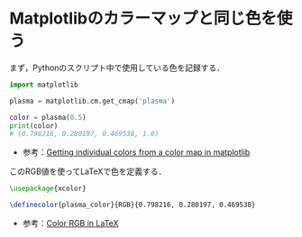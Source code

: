 # Matplotlibのカラーマップと同じ色を使う

まず，Pythonのスクリプト中で使用している色を記録する．

```python
import matplotlib

plasma = matplotlib.cm.get_cmap('plasma')

color = plasma(0.5)
print(color)
# (0.798216, 0.280197, 0.469538, 1.0)
```

- 参考：[Getting individual colors from a color map in matplotlib](https://stackoverflow.com/a/25408562)

このRGB値を使ってLaTeXで色を定義する．

```latex
\usepackage{xcolor}

\definecolor{plasma_color}{RGB}{0.798216, 0.280197, 0.469538}
```

- 参考：[Color RGB in LaTeX](https://tex.stackexchange.com/a/239463)
